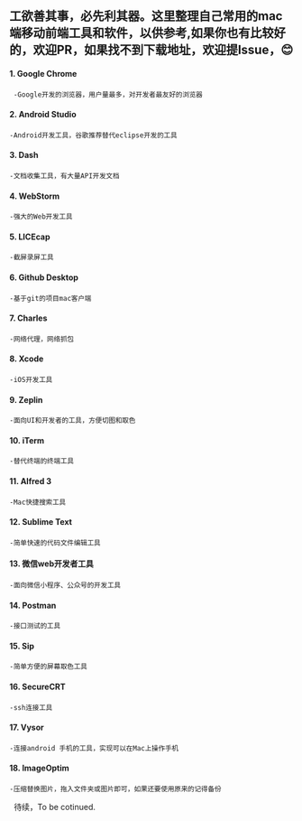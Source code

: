 
## 工欲善其事，必先利其器。这里整理自己常用的mac端移动前端工具和软件，以供参考,如果你也有比较好的，欢迎PR，如果找不到下载地址，欢迎提Issue，😊

#### 1. Google Chrome 

     -Google开发的浏览器，用户量最多，对开发者最友好的浏览器
   
#### 2. Android Studio

    -Android开发工具，谷歌推荐替代eclipse开发的工具
   
#### 3. Dash

    -文档收集工具，有大量API开发文档
   
#### 4. WebStorm

    -强大的Web开发工具
   
#### 5. LICEcap

    -截屏录屏工具
   
#### 6. Github Desktop

    -基于git的项目mac客户端
   
#### 7. Charles

    -网络代理，网络抓包
#### 8. Xcode

    -iOS开发工具
   
#### 9. Zeplin

    -面向UI和开发者的工具，方便切图和取色
#### 10. iTerm


    -替代终端的终端工具
   
#### 11. Alfred 3


    -Mac快捷搜索工具
   
#### 12. Sublime Text


    -简单快速的代码文件编辑工具

#### 13. 微信web开发者工具


    -面向微信小程序、公众号的开发工具
   
#### 14. Postman


    -接口测试的工具
   
#### 15. Sip

    -简单方便的屏幕取色工具
   
#### 16. SecureCRT

    -ssh连接工具
   
#### 17. Vysor

    -连接android 手机的工具，实现可以在Mac上操作手机
  
#### 18. ImageOptim

    -压缩替换图片，拖入文件夹或图片即可，如果还要使用原来的记得备份

   
待续，To be cotinued.
   
